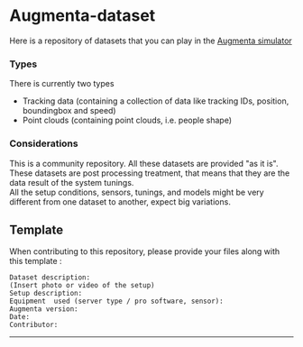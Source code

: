 # Augmenta-dataset

Here is a repository of datasets that you can play in the [Augmenta simulator](https://docs.augmenta.tech/get-the-simulator)

### Types

There is currently two types
- Tracking data (containing a collection of data like tracking IDs, position, boundingbox and speed)
- Point clouds (containing point clouds, i.e. people shape)

### Considerations

This is a community repository. All these datasets are provided "as it is".\
These datasets are post processing treatment, that means that they are the data result of the system tunings.\
All the setup conditions, sensors, tunings, and models might be very different from one dataset to another, expect big variations.

## Template

When contributing to this repository, please provide your files along with this template :
```
Dataset description:
(Insert photo or video of the setup)
Setup description:
Equipment  used (server type / pro software, sensor):
Augmenta version:
Date:
Contributor:
```
----

